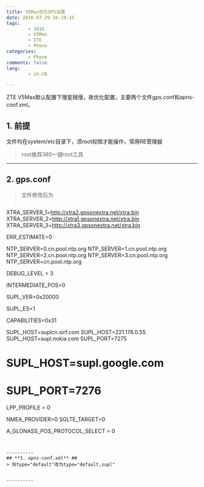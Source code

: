 ```yaml
---
title: V5Max优化GPS设置
date: 2016-07-29 16:19:15
tags:
        - 2016
        - V5Max
        - ZTE
        - Phone
categories:
        - Phone
comments: false
lang:
        - zh-CN

---
```

ZTE V5Max默认配置下搜星贼慢，故优化配置，主要两个文件gps.conf和apns-conf.xml。

<!-- more -->
## **1. 前提** ##
文件均在system/etc目录下，须root权限才能操作，常用RE管理器
> root推荐360一键root工具


----------

## **2. gps.conf** ##
> 文件修改后为
> ```
XTRA_SERVER_1=http://xtra2.gpsonextra.net/xtra.bin
XTRA_SERVER_2=http://xtra1.gpsonextra.net/xtra.bin
XTRA_SERVER_3=http://xtra3.gpsonextra.net/xtra.bin

ERR_ESTIMATE=0

NTP_SERVER=0.cn.pool.ntp.org
NTP_SERVER=1.cn.pool.ntp.org
NTP_SERVER=2.cn.pool.ntp.org
NTP_SERVER=3.cn.pool.ntp.org
NTP_SERVER=cn.pool.ntp.org

DEBUG_LEVEL = 3

INTERMEDIATE_POS=0

SUPL_VER=0x20000

SUPL_ES=1

CAPABILITIES=0x31

SUPL_HOST=suplcn.sirf.com
SUPL_HOST=221.176.0.55
SUPL_HOST=supl.nokia.com
SUPL_PORT=7275
# SUPL_HOST=supl.google.com
# SUPL_PORT=7276

LPP_PROFILE = 0

NMEA_PROVIDER=0
SGLTE_TARGET=0

A_GLONASS_POS_PROTOCOL_SELECT = 0

```


----------
## **3. apns-conf.xml** ##
> 将type="default"改为type="default,supl"


----------
